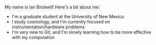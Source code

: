 My name is Ian Birdwell! Here's a bit about me:
- I'm a graduate student at the University of New Mexico
- I study cosmology, and I'm currently focused on instrumentation/hardware problems
- I'm very new to Git, and I'm slowly learning how to be more effective with my computation



